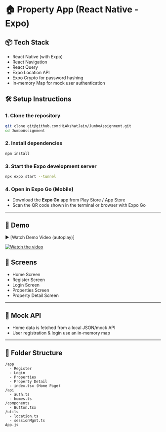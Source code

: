 # 🏠 Property App (React Native - Expo)

## 📦 Tech Stack

- React Native (with Expo)
- React Navigation
- React Query
- Expo Location API
- Expo Crypto for password hashing
- In-memory Map for mock user authentication

## 🛠️ Setup Instructions

### 1. Clone the repository

```bash
git clone git@github.com:HiAkshatJain/JumboAssignment.git
cd JumboAssignment
```

### 2. Install dependencies

```bash
npm install
```

### 3. Start the Expo development server

```bash
npx expo start --tunnel
```

### 4. Open in Expo Go (Mobile)

- Download the **Expo Go** app from Play Store / App Store
- Scan the QR code shown in the terminal or browser with Expo Go

---

## 📱 Demo

▶ [Watch Demo Video (autoplay)]

[![Watch the video](https://img.youtube.com/vi/YOUTUBE_VIDEO_ID/0.jpg)]("https://youtube.com/shorts/1Po1vc07BLc?feature=share")

## 📸 Screens

- Home Screen
- Register Screen
- Login Screen
- Properties Screen
- Property Detail Screen

---

## 🧪 Mock API

- Home data is fetched from a local JSON/mock API
- User registration & login use an in-memory map

---

## 📁 Folder Structure

```
/app
  - Register
  - Login
  - Properties
  - Property Detail
  - index.tsx (Home Page)
/api
  - auth.ts
  - homes.ts
/components
  - Button.tsx
/utils
  - location.ts
  - sessionMgmt.ts
App.js
```
